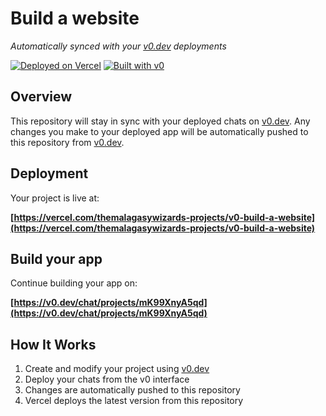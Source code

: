 # Build a website

*Automatically synced with your [v0.dev](https://v0.dev) deployments*

[![Deployed on Vercel](https://img.shields.io/badge/Deployed%20on-Vercel-black?style=for-the-badge&logo=vercel)](https://vercel.com/themalagasywizards-projects/v0-build-a-website)
[![Built with v0](https://img.shields.io/badge/Built%20with-v0.dev-black?style=for-the-badge)](https://v0.dev/chat/projects/mK99XnyA5qd)

## Overview

This repository will stay in sync with your deployed chats on [v0.dev](https://v0.dev).
Any changes you make to your deployed app will be automatically pushed to this repository from [v0.dev](https://v0.dev).

## Deployment

Your project is live at:

**[https://vercel.com/themalagasywizards-projects/v0-build-a-website](https://vercel.com/themalagasywizards-projects/v0-build-a-website)**

## Build your app

Continue building your app on:

**[https://v0.dev/chat/projects/mK99XnyA5qd](https://v0.dev/chat/projects/mK99XnyA5qd)**

## How It Works

1. Create and modify your project using [v0.dev](https://v0.dev)
2. Deploy your chats from the v0 interface
3. Changes are automatically pushed to this repository
4. Vercel deploys the latest version from this repository